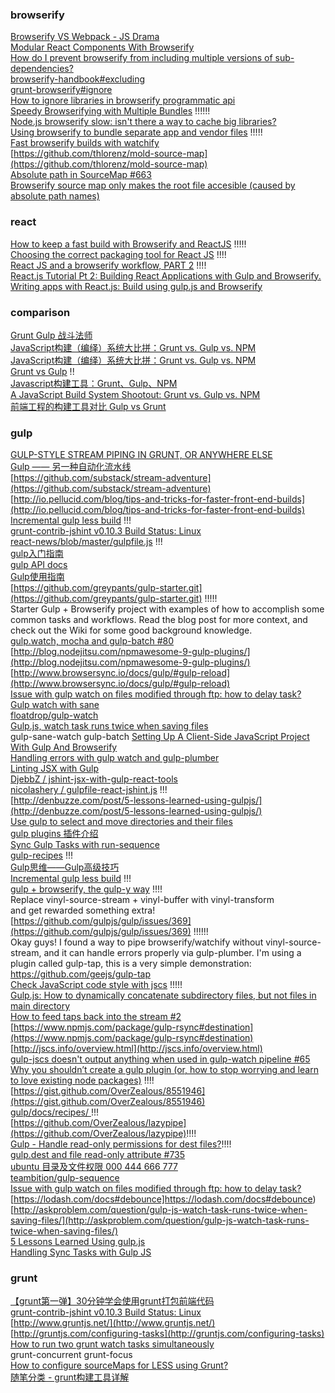 ### browserify
[Browserify VS Webpack - JS Drama](http://blog.namangoel.com/browserify-vs-webpack-js-drama)  
[Modular React Components With Browserify](http://www.kellyjandrews.com/2015/04/01/modular-react-components-with-browserify.html)  
[How do I prevent browserify from including multiple versions of sub-dependencies?](http://stackoverflow.com/questions/27931982/how-do-i-prevent-browserify-from-including-multiple-versions-of-sub-dependencies)  
[browserify-handbook#excluding](https://github.com/substack/browserify-handbook#excluding)  
[grunt-browserify#ignore](https://github.com/jmreidy/grunt-browserify#ignore)  
[How to ignore libraries in browserify programmatic api](http://stackoverflow.com/questions/18169240/how-to-ignore-libraries-in-browserify-programmatic-api)  
[Speedy Browserifying with Multiple Bundles](https://lincolnloop.com/blog/speedy-browserifying-multiple-bundles/) !!!!!!  
[Node.js browserify slow: isn't there a way to cache big libraries?](http://stackoverflow.com/questions/16275325/node-js-browserify-slow-isnt-there-a-way-to-cache-big-libraries)  
[Using browserify to bundle separate app and vendor files](https://github.com/sogko/gulp-recipes/tree/master/browserify-separating-app-and-vendor-bundles) !!!!!  
[Fast browserify builds with watchify](https://github.com/gulpjs/gulp/blob/master/docs/recipes/fast-browserify-builds-with-watchify.md)  
[https://github.com/thlorenz/mold-source-map](https://github.com/thlorenz/mold-source-map)  
[Absolute path in SourceMap #663](https://github.com/substack/node-browserify/issues/663)  
[Browserify source map only makes the root file accesible (caused by absolute path names)](http://stackoverflow.com/questions/25303585/browserify-source-map-only-makes-the-root-file-accesible-caused-by-absolute-pat)  
### react
[How to keep a fast build with Browserify and ReactJS](http://blog.avisi.nl/2014/04/25/how-to-keep-a-fast-build-with-browserify-and-reactjs/) !!!!!  
[Choosing the correct packaging tool for React JS](http://christianalfoni.github.io/javascript/2014/08/29/choosing-the-correct-packaging-tool-for-react-js.html) !!!!  
[React JS and a browserify workflow, PART 2](http://christianalfoni.github.io/javascript/2014/10/30/react-js-workflow-part2.html) !!!!  
[React.js Tutorial Pt 2: Building React Applications with Gulp and Browserify.](http://tylermcginnis.com/reactjs-tutorial-pt-2-building-react-applications-with-gulp-and-browserify/ )  
[Writing apps with React.js: Build using gulp.js and Browserify](http://g00glen00b.be/reactjs-gulp-browserify/)  
### comparison
[Grunt Gulp 战斗法师](http://zhuanlan.zhihu.com/TLA42/19711450)  
[JavaScript构建（编绎）系统大比拼：Grunt vs. Gulp vs. NPM](http://blog.jobbole.com/75874/)  
[JavaScript构建（编绎）系统大比拼：Grunt vs. Gulp vs. NPM](http://ourjs.com/detail/53f2be04c1afbc6e30000001)  
[Grunt vs Gulp](http://spud.in/2014/04/03/grunt-vs-gulp/) !!  
[Javascript构建工具：Grunt、Gulp、NPM](http://ijiaober.github.io/2014/08/16/Grunt-vs-Gulp-vs-NPM/)  
[A JavaScript Build System Shootout: Grunt vs. Gulp vs. NPM](http://modernweb.com/2014/08/04/choose-grunt-gulp-npm)  
[前端工程的构建工具对比 Gulp vs Grunt](http://segmentfault.com/a/1190000002491282)  
[]()  
### gulp
[GULP-STYLE STREAM PIPING IN GRUNT, OR ANYWHERE ELSE](http://blog.evanyou.me/2013/12/29/gulp-piping/)  
[Gulp —— 另一种自动化流水线](http://zhuanlan.zhihu.com/TLA42/19691575)  
[https://github.com/substack/stream-adventure](https://github.com/substack/stream-adventure)  
[http://io.pellucid.com/blog/tips-and-tricks-for-faster-front-end-builds](http://io.pellucid.com/blog/tips-and-tricks-for-faster-front-end-builds)  
[Incremental gulp less build](http://stackoverflow.com/questions/26628421/incremental-gulp-less-build) !!!  
[grunt-contrib-jshint v0.10.3 Build Status: Linux](https://github.com/jut-io/grunt-contrib-jshint-jsx)  
[react-news/blob/master/gulpfile.js](https://github.com/echenley/react-news/blob/master/gulpfile.js) !!!  
[gulp入门指南](http://www.open-open.com/lib/view/open1417068223049.html)  
[gulp API docs](https://github.com/gulpjs/gulp/blob/master/docs/API.md)  
[Gulp使用指南](http://www.techug.com/gulp)  
[https://github.com/greypants/gulp-starter.git](https://github.com/greypants/gulp-starter.git) !!!!!  
Starter Gulp + Browserify project with examples of how to accomplish some common tasks and workflows. Read the blog post for more context, and check out the Wiki for some good background knowledge.  
[gulp.watch, mocha and gulp-batch #80](https://github.com/gulpjs/gulp/issues/80)  
[http://blog.nodejitsu.com/npmawesome-9-gulp-plugins/](http://blog.nodejitsu.com/npmawesome-9-gulp-plugins/)  
[http://www.browsersync.io/docs/gulp/#gulp-reload](http://www.browsersync.io/docs/gulp/#gulp-reload)  
[Issue with gulp watch on files modified through ftp: how to delay task?](https://discourse.roots.io/t/issue-with-gulp-watch-on-files-modified-through-ftp-how-to-delay-task/3479)  
[Gulp watch with sane](https://www.npmjs.com/package/gulp-sane-watch)  
[floatdrop/gulp-watch](https://github.com/floatdrop/gulp-watch/blob/master/docs/readme.md)  
[Gulp.js, watch task runs twice when saving files](http://stackoverflow.com/questions/21608480/gulp-js-watch-task-runs-twice-when-saving-files)  
gulp-sane-watch 
gulp-batch
[Setting Up A Client-Side JavaScript Project With Gulp And Browserify](https://blog.engineyard.com/2015/client-side-javascript-project-gulp-and-browserify)  
[Handling errors with gulp watch and gulp-plumber](http://blog.ibangspacebar.com/handling-errors-with-gulp-watch-and-gulp-plumber/)  
[Linting JSX with Gulp](https://blog.bren.me/2015/03/01/linting-jsx-with-gulp.html)  
[DjebbZ / jshint-jsx-with-gulp-react-tools](https://gist.github.com/DjebbZ/ee6c50c7a155c5fd6cd4)  
[nicolashery / gulpfile-react-jshint.js](https://gist.github.com/nicolashery/8e6baed6d3fd6bcde8d5) !!!  
[http://denbuzze.com/post/5-lessons-learned-using-gulpjs/](http://denbuzze.com/post/5-lessons-learned-using-gulpjs/)  
[Use gulp to select and move directories and their files](http://stackoverflow.com/questions/21546931/use-gulp-to-select-and-move-directories-and-their-files)  
[gulp plugins 插件介绍](http://colobu.com/2014/11/17/gulp-plugins-introduction/)  
[Sync Gulp Tasks with run-sequence](http://davidwalsh.name/gulp-run-sequence)  
[gulp-recipes](https://github.com/sogko/gulp-recipes) !!!  
[Gulp思维——Gulp高级技巧](http://segmentfault.com/a/1190000000711469)  
[Incremental gulp less build](http://stackoverflow.com/questions/26628421/incremental-gulp-less-build) !!!  
[gulp + browserify, the gulp-y way](https://medium.com/@sogko/gulp-browserify-the-gulp-y-way-bb359b3f9623) !!!!  
Replace vinyl-source-stream + vinyl-buffer with vinyl-transform  
and get rewarded something extra!  
[https://github.com/gulpjs/gulp/issues/369](https://github.com/gulpjs/gulp/issues/369) !!!!!!  
Okay guys! I found a way to pipe browserify/watchify without vinyl-source-stream, and it can handle errors properly via gulp-plumber. I'm using a plugin called gulp-tap, this is a very simple demonstration:  
https://github.com/geejs/gulp-tap  
[Check JavaScript code style with jscs](https://github.com/jscs-dev/gulp-jscs) !!!!!  
[Gulp.js: How to dynamically concatenate subdirectory files, but not files in main directory](http://stackoverflow.com/questions/24254445/gulp-js-how-to-dynamically-concatenate-subdirectory-files-but-not-files-in-mai)  
[How to feed taps back into the stream #2](https://github.com/geejs/gulp-tap/issues/2)  
[https://www.npmjs.com/package/gulp-rsync#destination](https://www.npmjs.com/package/gulp-rsync#destination)  
[http://jscs.info/overview.html](http://jscs.info/overview.html)  
[gulp-jscs doesn't output anything when used in gulp-watch pipeline #65](https://github.com/jscs-dev/gulp-jscs/issues/65)  
[Why you shouldn’t create a gulp plugin (or, how to stop worrying and learn to love existing node packages)](http://blog.overzealous.com/post/74121048393/why-you-shouldnt-create-a-gulp-plugin-or-how-to) !!!!   
[https://gist.github.com/OverZealous/8551946](https://gist.github.com/OverZealous/8551946)  
[gulp/docs/recipes/ ](https://github.com/gulpjs/gulp/tree/master/docs/recipes)!!!  
[https://github.com/OverZealous/lazypipe](https://github.com/OverZealous/lazypipe)!!!!  
[Gulp - Handle read-only permissions for dest files?](http://stackoverflow.com/questions/26540548/gulp-handle-read-only-permissions-for-dest-files)!!!!  
[gulp.dest and file read-only attribute #735](https://github.com/gulpjs/gulp/issues/735)  
[ubuntu 目录及文件权限 000 444 666 777](http://blog.csdn.net/laohuang1122/article/details/7014185)  
[teambition/gulp-sequence](https://github.com/teambition/gulp-sequence/issues/2)  
[Issue with gulp watch on files modified through ftp: how to delay task?](https://discourse.roots.io/t/issue-with-gulp-watch-on-files-modified-through-ftp-how-to-delay-task/3479/2)  
[https://lodash.com/docs#debounce]https://lodash.com/docs#debounce)  
[http://askproblem.com/question/gulp-js-watch-task-runs-twice-when-saving-files/](http://askproblem.com/question/gulp-js-watch-task-runs-twice-when-saving-files/)  
[5 Lessons Learned Using gulp.js](http://denbuzze.com/post/5-lessons-learned-using-gulpjs/)  
[Handling Sync Tasks with Gulp JS](https://cameronspear.com/blog/handling-sync-tasks-with-gulp-js/)  
### grunt
[【grunt第一弹】30分钟学会使用grunt打包前端代码](http://www.cnblogs.com/yexiaochai/p/3594561.html)  
[grunt-contrib-jshint v0.10.3 Build Status: Linux](https://github.com/jut-io/grunt-contrib-jshint-jsx)  
[http://www.gruntjs.net/](http://www.gruntjs.net/)  
[http://gruntjs.com/configuring-tasks](http://gruntjs.com/configuring-tasks)  
[How to run two grunt watch tasks simultaneously](http://stackoverflow.com/questions/17585385/how-to-run-two-grunt-watch-tasks-simultaneously)  
grunt-concurrent grunt-focus  
[How to configure sourceMaps for LESS using Grunt?](http://stackoverflow.com/questions/21743160/how-to-configure-sourcemaps-for-less-using-grunt)  
[随笔分类 - grunt构建工具详解](http://www.cnblogs.com/chaojidan/category/652416.html)  
